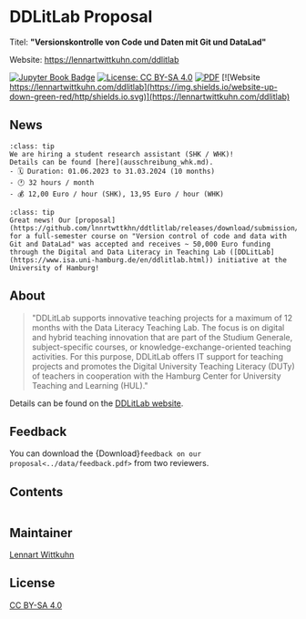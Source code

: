 # DDLitLab Proposal

Titel: **"Versionskontrolle von Code und Daten mit Git und DataLad"**

Website: https://lennartwittkuhn.com/ddlitlab

[![Jupyter Book Badge](https://jupyterbook.org/badge.svg)](https://github.com/lnnrtwttkhn/ddtlitlab)
[![License: CC BY-SA 4.0](https://img.shields.io/badge/License-CC%20BY--SA%204.0-lightgrey.svg)](https://creativecommons.org/licenses/by-sa/4.0/)
[![PDF](https://img.shields.io/badge/Antrag-PDF-<COLOR>.svg)](https://github.com/lnnrtwttkhn/ddtlitlab/releases/download/submission/DDLitLab_Antragsformular_2023_Wittkuhn_Schuck_Git_Unsigned.pdf)
[![Website https://lennartwittkuhn.com/ddlitlab](https://img.shields.io/website-up-down-green-red/http/shields.io.svg)](https://lennartwittkuhn.com/ddlitlab)

## News

```{admonition} Mar 2023: Work with us! We are hiring a student research assistant (SHK / WHK)!
:class: tip
We are hiring a student research assistant (SHK / WHK)!
Details can be found [here](ausschreibung_whk.md).
- 🗓 Duration: 01.06.2023 to 31.03.2024 (10 months)
- 🕐 32 hours / month
- 💰 12,00 Euro / hour (SHK), 13,95 Euro / hour (WHK)
```

```{admonition} Dec 2022: Our project receives ~ 50,000 Euro funding from the DDLitLab initiative!
:class: tip
Great news! Our [proposal](https://github.com/lnnrtwttkhn/ddtlitlab/releases/download/submission/DDLitLab_Antragsformular_2023_Wittkuhn_Schuck_Git_Unsigned.pdf) for a full-semester course on "Version control of code and data with Git and DataLad" was accepted and receives ~ 50,000 Euro funding through the Digital and Data Literacy in Teaching Lab ([DDLitLab](https://www.isa.uni-hamburg.de/en/ddlitlab.html)) initiative at the University of Hamburg!
```

## About

> "DDLitLab supports innovative teaching projects for a maximum of 12 months with the Data Literacy Teaching Lab. The focus is on digital and hybrid teaching innovation that are part of the Studium Generale, subject-specific courses, or knowledge-exchange-oriented teaching activities. For this purpose, DDLitLab offers IT support for teaching projects and promotes the Digital University Teaching Literacy (DUTy) of teachers in cooperation with the Hamburg Center for University Teaching and Learning (HUL)."

Details can be found on the [DDLitLab website](https://www.isa.uni-hamburg.de/en/ddlitlab/data-literacy-lehrlabor.html).

## Feedback

You can download the {Download}`feedback on our proposal<../data/feedback.pdf>` from two reviewers.

## Contents

```{tableofcontents}
```

## Maintainer

[Lennart Wittkuhn](mailto:lennart.wittkuhn@uni-hamburg.de)

## License

[CC BY-SA 4.0](https://creativecommons.org/licenses/by-sa/4.0/)
